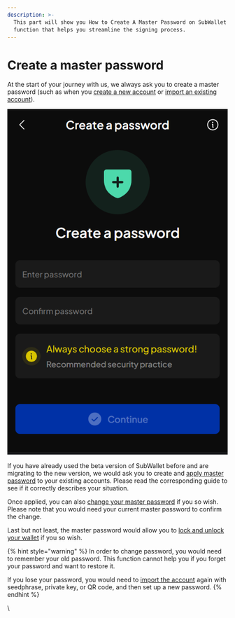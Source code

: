 ```yaml
---
description: >-
  This part will show you How to Create A Master Password on SubWallet - The
  function that helps you streamline the signing process.
---
```


# Create a master password

At the start of your journey with us, we always ask you to create a master password (such as when you [create a new account](broken-reference) or [import an existing account](broken-reference)).&#x20;

![](<../../../.gitbook/assets/Screenshot 2023-03-21 122036.png>)

If you have already used the beta version of SubWallet before and are migrating to the new version, we would ask you to create and [apply master password](broken-reference) to your existing accounts. Please read the corresponding guide to see if it correctly describes your situation.

Once applied, you can also [change your master password](broken-reference) if you so wish. Please note that you would need your current master password to confirm the change.&#x20;

Last but not least, the master password would allow you to [lock and unlock your wallet](broken-reference) if you so wish.&#x20;

{% hint style="warning" %}
In order to change password, you would need to remember your old password. This function cannot help you if you forget your password and want to restore it.&#x20;

If you lose your password, you would need to [import the account](broken-reference) again with seedphrase, private key, or QR code, and then set up a new password.&#x20;
{% endhint %}

\
